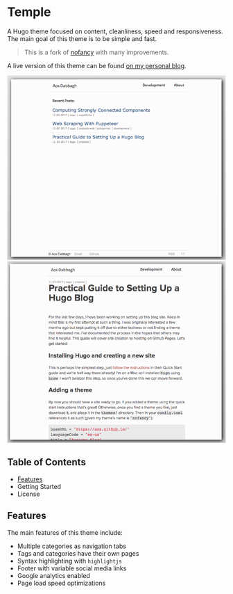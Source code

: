 # Temple 

A Hugo theme focused on content, cleanliness, speed and responsiveness. The main
goal of this theme is to be simple and fast.

> This is a fork of [nofancy](https://github.com/gizak/nofancy) with many
improvements.

A live version of this theme can be found 
[on my personal blog](https://aos.github.io).

![Main List](images/main-list.png)
![Content](images/content.png)

## Table of Contents
* [Features](#features)
* Getting Started
* License

## Features
The main features of this theme include:
* Multiple categories as navigation tabs
* Tags and categories have their own pages
* Syntax highlighting with `highlightjs`
* Footer with variable social media links
* Google analytics enabled
* Page load speed optimizations 
